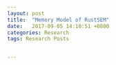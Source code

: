 ```yaml
---
layout: post
title:  "Memory Model of RustSEM"
date:   2017-09-05 14:10:51 +0800
categories: Research
tags: Research Posts


---
```



